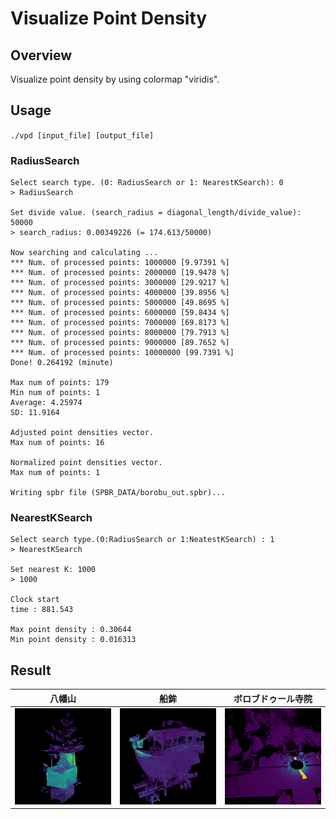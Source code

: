 # Visualize Point Density
## Overview
Visualize point density by using colormap "viridis".

## Usage
`./vpd [input_file] [output_file]`

### RadiusSearch
```
Select search type. (0: RadiusSearch or 1: NearestKSearch): 0
> RadiusSearch

Set divide value. (search_radius = diagonal_length/divide_value): 50000
> search_radius: 0.00349226 (= 174.613/50000)

Now searching and calculating ...
*** Num. of processed points: 1000000 [9.97391 %]
*** Num. of processed points: 2000000 [19.9478 %]
*** Num. of processed points: 3000000 [29.9217 %]
*** Num. of processed points: 4000000 [39.8956 %]
*** Num. of processed points: 5000000 [49.8695 %]
*** Num. of processed points: 6000000 [59.8434 %]
*** Num. of processed points: 7000000 [69.8173 %]
*** Num. of processed points: 8000000 [79.7913 %]
*** Num. of processed points: 9000000 [89.7652 %]
*** Num. of processed points: 10000000 [99.7391 %]
Done! 0.264192 (minute)

Max num of points: 179
Min num of points: 1
Average: 4.25974
SD: 11.9164

Adjusted point densities vector.
Max num of points: 16

Normalized point densities vector.
Max num of points: 1

Writing spbr file (SPBR_DATA/borobu_out.spbr)...
```


### NearestKSearch
```
Select search type.(0:RadiusSearch or 1:NeatestKSearch) : 1
> NearestKSearch

Set nearest K: 1000
> 1000

Clock start
time : 881.543

Max point density : 0.30644
Min point density : 0.016313
```

## Result
|八幡山|船鉾|ボロブドゥール寺院|
|:-:|:-:|:-:|
|![img1](sample_images/hachimanyama.bmp)|![img2](sample_images/funehoko.bmp)|![img3](sample_images/borobu.bmp)|